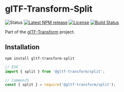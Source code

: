 # glTF-Transform-Split

<!-- This file is automatically generated. Please don't edit it directly:
if you find an error, edit the source file (likely index.ts), and re-run
./scripts/update-readmes in the turf project. -->

![Status](https://img.shields.io/badge/status-experimental-orange.svg)
[![Latest NPM release](https://img.shields.io/npm/v/gltf-transform-split.svg)](https://www.npmjs.com/package/gltf-transform-split)
[![License](https://img.shields.io/npm/l/@gltf-transform/core.svg)](https://github.com/donmccurdy/glTF-Transform/blob/master/LICENSE)
[![Build Status](https://travis-ci.com/donmccurdy/glTF-Transform.svg?branch=master)](https://travis-ci.com/donmccurdy/glTF-Transform)

Part of the [glTF-Transform](https://github.com/donmccurdy/glTF-Transform) project.

## Installation

```
npm install gltf-transform-split
```

```js
// ES6
import { split } from '@gltf-transform/split';

// CommonJS
const { split } = require('@gltf-transform/split');
```

